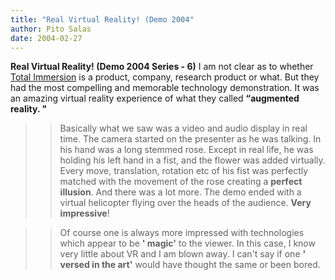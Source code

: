 ```yaml
---
title: "Real Virtual Reality! (Demo 2004"
author: Pito Salas
date: 2004-02-27
---
```




**Real Virtual Reality! (Demo 2004 Series - 6)** I am not clear as to whether
[Total Immersion](<http://www.t-immersion.com/>) is a product, company,
research product or what. But they had the most compelling and memorable
technology demonstration. It was an amazing virtual reality experience of what
they called **“augmented reality. "**

>>

>>  
>
>>

>> Basically what we saw was a video and audio display in real time. The
camera started on the presenter as he was talking. In his hand was a long
stemmed rose. Except in real life, he was holding his left hand in a fist, and
the flower was added virtually. Every move, translation, rotation etc of his
fist was perfectly matched with the movement of the rose creating a **perfect
illusion**. And there was a lot more. The demo ended with a virtual helicopter
flying over the heads of the audience. **Very impressive**!

>>

>>  
>
>>

>> Of course one is always more impressed with technologies which appear to be
**' magic'** to the viewer. In this case, I know very little about VR and I am
blown away. I can't say if one **' versed in the art'** would have thought the
same or been bored.


